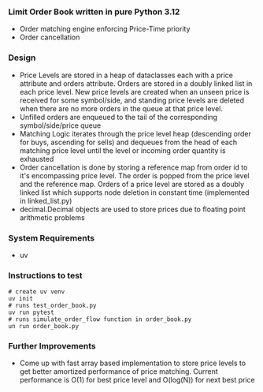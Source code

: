 ### Limit Order Book written in pure Python 3.12

- Order matching engine enforcing Price-Time priority
- Order cancellation

### Design
- Price Levels are stored in a heap of dataclasses each with a price attribute and orders attribute. Orders are stored in a doubly linked list in each price level. New price levels are created when an unseen price is received for some symbol/side, and standing price levels are deleted when there are no more orders in the queue at that price level.
- Unfilled orders are enqueued to the tail of the corresponding symbol/side/price queue
- Matching Logic iterates through the price level heap (descending order for buys, ascending for sells) and dequeues from the head of each matching price level until the level or incoming order quantity is exhausted
- Order cancellation is done by storing a reference map from order id to it's encompassing price level. The order is popped from the price level and the reference map. Orders of a price level are stored as a doubly linked list which supports node deletion in constant time (implemented in linked_list.py)
- decimal.Decimal objects are used to store prices due to floating point arithmetic problems

### System Requirements
- uv
### Instructions to test
```
# create uv venv
uv init
# runs test_order_book.py
uv run pytest
# runs simulate_order_flow function in order_book.py
un run order_book.py
```

### Further Improvements
- Come up with fast array based implementation to store price levels to get better amortized performance of price matching. Current performance is O(1) for best price level and O(log(N)) for next best price